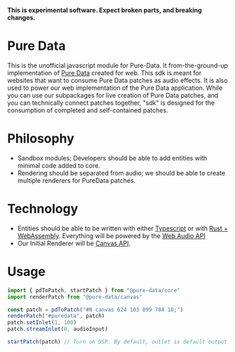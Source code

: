 **This is experimental software. Expect broken parts, and breaking changes.**

# Pure Data
This is the unofficial javascript module for Pure-Data. It from-the-ground-up implementation of [Pure Data](https://puredata.info/) created for web. This sdk is meant for websites that want to consume Pure Data patches as audio effects. It is also used to power our web implementation of the Pure Data application. While you can use our subpackages for live creation of Pure Data patches, and you can technically connect patches together, "sdk" is designed for the consumption of completed and self-contained patches.

# Philosophy
- Sandbox modules; Developers should be able to add entities with minimal code added to core.
- Rendering should be separated from audio; we should be able to create multiple renderers for PureData patches.

# Technology
- Entities should be able to be written with either [Typescript](https://www.typescriptlang.org) or with [Rust + WebAssembly](https://rustwasm.github.io). Everything will be powered by the [Web Audio API](https://developer.mozilla.org/en-US/docs/Web/API/Web_Audio_API)
- Our Initial Renderer will be [Canvas API](https://developer.mozilla.org/en-US/docs/Web/API/Canvas_API).

# Usage
```js
import { pdToPatch, startPatch } from "@pure-data/core"
import renderPatch from "@pure-data/canvas"

const patch = pdToPatch("#N canvas 624 103 899 784 10;")
renderPatch("#puredata", patch)
patch.setInlet(1, 100)
patch.streamInlet(0, audioInput)

startPatch(patch) // Turn on DSP. By default, outlet is default output
```
